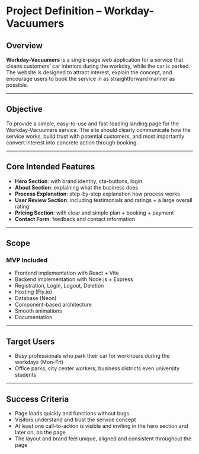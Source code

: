 # Project Definition – Workday-Vacuumers

## Overview
**Workday-Vacuumers** is a single-page web application for a service that cleans customers’ car interiors during the workday, while the car is parked. The website is designed to attract interest, explain the concept, and encourage users to book the service in as straightforward manner as possible.

---

## Objective
To provide a simple, easy-to-use and fast-loading landing page for the Workday-Vacuumers service. The site should clearly communicate how the service works, build trust with potential customers, and most importantly convert interest into concrete action through booking.

---

## Core Intended Features
- **Hero Section**: with brand identity, cta-buttons, login
- **About Section**: explaining what the business does
- **Process Explanation**: step-by-step explanation how process works
- **User Review Section**: including testimonials and ratings + a large overall rating
- **Pricing Section**: with clear and simple plan + booking + payment
- **Contact Form**: feedback and contact information
---

## Scope
### MVP Included
- Frontend implementation with React + Vite
- Backend implementation with Node.js + Express
- Registration, Login, Logout, Deletion
- Hosting (Fly.io)
- Database (Neon)
- Component-based architecture
- Smooth animations
- Documentation

---

## Target Users
- Busy professionals who park their car for workhours during the workdays (Mon-Fri)
- Office parks, city center workers, business districts even university students

---

## Success Criteria
- Page loads quickly and functions without bugs
- Visitors understand and trust the service concept
- At least one call-to-action is visible and inviting in the hero section and later on, on the page
- The layout and brand feel unique, aligned and consistent throughout the page
